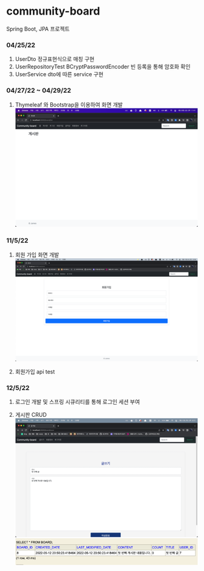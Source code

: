 # community-board
Spring Boot, JPA 프로젝트

### 04/25/22

1. UserDto 정규표현식으로 매칭 구현
2. UserRepositoryTest BCryptPasswordEncoder 빈 등록을 통해 암호화 확인
3. UserService dto에 따른 service 구현

### 04/27/22 ~ 04/29/22

1. Thymeleaf 와 Bootstrap을 이용하여 화면 개발
![img.png](img/img-1.png)

### 11/5/22

1. 회원 가입 화면 개발
![img.png](img/img-2.png)

2. 회원가입 api test

### 12/5/22

1. 로그인 개발 및 스프링 시큐리티를 통해 로그인 세션 부여

2. 게시판 CRUD
![img.png](img/img-3.png)
![img.png](img/img-4.png)

